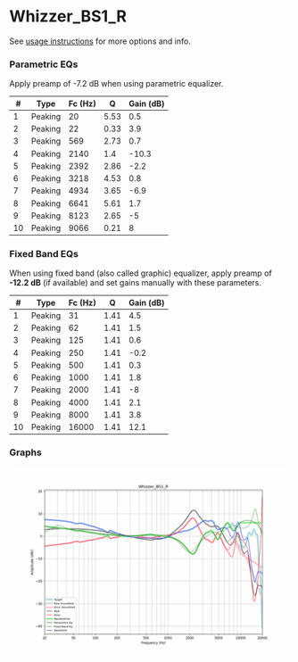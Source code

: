 # Whizzer_BS1_R
See [usage instructions](https://github.com/jaakkopasanen/AutoEq#usage) for more options and info.

### Parametric EQs
Apply preamp of -7.2 dB when using parametric equalizer.

|   # | Type    |   Fc (Hz) |    Q |   Gain (dB) |
|-----|---------|-----------|------|-------------|
|   1 | Peaking |        20 | 5.53 |         0.5 |
|   2 | Peaking |        22 | 0.33 |         3.9 |
|   3 | Peaking |       569 | 2.73 |         0.7 |
|   4 | Peaking |      2140 | 1.4  |       -10.3 |
|   5 | Peaking |      2392 | 2.86 |        -2.2 |
|   6 | Peaking |      3218 | 4.53 |         0.8 |
|   7 | Peaking |      4934 | 3.65 |        -6.9 |
|   8 | Peaking |      6641 | 5.61 |         1.7 |
|   9 | Peaking |      8123 | 2.65 |        -5   |
|  10 | Peaking |      9066 | 0.21 |         8   |

### Fixed Band EQs
When using fixed band (also called graphic) equalizer, apply preamp of **-12.2 dB** (if available) and set gains manually with these parameters.

|   # | Type    |   Fc (Hz) |    Q |   Gain (dB) |
|-----|---------|-----------|------|-------------|
|   1 | Peaking |        31 | 1.41 |         4.5 |
|   2 | Peaking |        62 | 1.41 |         1.5 |
|   3 | Peaking |       125 | 1.41 |         0.6 |
|   4 | Peaking |       250 | 1.41 |        -0.2 |
|   5 | Peaking |       500 | 1.41 |         0.3 |
|   6 | Peaking |      1000 | 1.41 |         1.8 |
|   7 | Peaking |      2000 | 1.41 |        -8   |
|   8 | Peaking |      4000 | 1.41 |         2.1 |
|   9 | Peaking |      8000 | 1.41 |         3.8 |
|  10 | Peaking |     16000 | 1.41 |        12.1 |

### Graphs
![](./Whizzer_BS1_R.png)
